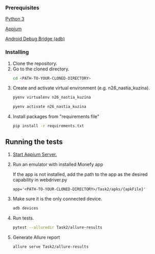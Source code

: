### Prerequisites

[Python 3](https://www.python.org/downloads/)

[Appium](https://appium.io/docs/en/latest/quickstart/install/)

[Android Debug Bridge (adb)](https://developer.android.com/studio/command-line/adb)

### Installing

1. Clone the repository.
2. Go to the cloned directory.
   ```bash
   cd <PATH-TO-YOUR-CLONED-DIRECTORY>
   ```
3. Create and activate virtual environment (e.g. n26_nastia_kuzina).
   ```bash
   pyenv virtualenv n26_nastia_kuzina
   ```
   ```bash
   pyenv activate n26_nastia_kuzina
   ```
4. Install packages from "requirements file"
   ```bash
   pip install -r requirements.txt
   ```

## Running the tests

1. [Start Appium Server.](https://appium.io/docs/en/latest/quickstart/install/#starting-appium)
1. Run an emulator with installed Monefy app

   If the app is not installed,
   add the path to the app as the desired capability in webdriver.py

   ```
   app='<PATH-TO-YOUR-CLONED-DIRECTORY>/Task2/apks/{apkFile}'
   ```

1. Make sure it is the only connected device.
   ```bash
   adb devices
   ```
1. Run tests.
   ```bash
   pytest --alluredir Task2/allure-results
   ```
1. Generate Allure report
   ```bash
   allure serve Task2/allure-results
   ```